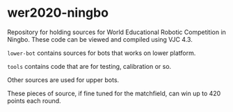# wer2020-ningbo
Repository for holding sources for World Educational Robotic Competition in Ningbo. These code can be viewed and compiled using VJC 4.3.

`lower-bot` contains sources for bots that works on lower platform.

`tools` contains code that are for testing, calibration or so.

Other sources are used for upper bots.

These pieces of source, if fine tuned for the matchfield, can win up to 420 points each round.
